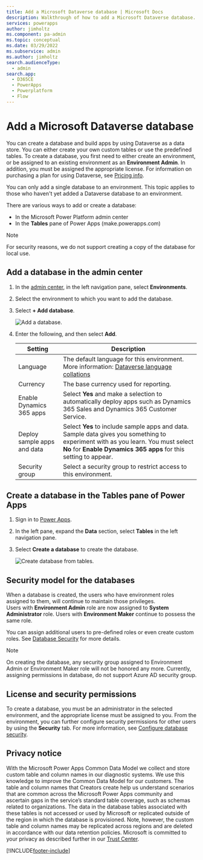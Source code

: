 ```yaml
---
title: Add a Microsoft Dataverse database | Microsoft Docs
description: Walkthrough of how to add a Microsoft Dataverse database.
services: powerapps
author: jimholtz
ms.component: pa-admin
ms.topic: conceptual
ms.date: 03/29/2022
ms.subservice: admin
ms.author: jimholtz
search.audienceType: 
  - admin
search.app:
  - D365CE
  - PowerApps
  - Powerplatform
  - Flow
---
```

# Add a Microsoft Dataverse database

You can create a database and build apps by using Dataverse as a data store. You can either create your own custom tables or use the predefined tables. To create a database, you first need to either create an environment, or be assigned to an existing environment as an **Environment Admin**. In addition, you must be assigned the appropriate license. For information on purchasing a plan for using Dataverse, see [Pricing info](pricing-billing-skus.md).

You can only add a single database to an environment. This topic applies to those who haven't yet added a Dataverse database to an environment.

There are various ways to add or create a database:

- In the Microsoft Power Platform admin center
- In the **Tables** pane of Power Apps (make.powerapps.com)

> [!NOTE]
> For security reasons, we do not support creating a copy of the database for local use.

## Add a database in the admin center
1. In the [admin center](https://admin.powerplatform.microsoft.com), in the left navigation pane, select **Environments**.
    
2. Select the environment to which you want to add the database.

3. Select **+ Add database**. 
    
    ![Add a database.](./media/add-database.png)

4. Enter the following, and then select **Add**.

   |Setting  |Description  |
   |---------|---------|
   |Language     | The default language for this environment. More information: [Dataverse language collations](language-collations.md)     |
   |Currency     | The base currency used for reporting.         |
   |Enable Dynamics 365 apps | Select **Yes** and make a selection to automatically deploy apps such as Dynamics 365 Sales and Dynamics 365 Customer Service. |
   |Deploy sample apps and data     | Select **Yes** to include sample apps and data. Sample data gives you something to experiment with as you learn. You must select **No** for **Enable Dynamics 365 apps** for this setting to appear.        |
   |Security group | Select a security group to restrict access to this environment. |

## Create a database in the Tables pane of Power Apps
1. Sign in to [Power Apps](https://make.powerapps.com).

1. In the left pane, expand the **Data** section, select **Tables** in the left navigation pane.

2. Select **Create a database** to create the database.

    ![Create database from tables.](./media/create-database.png)

## Security model for the databases
When a database is created, the users who have environment roles assigned to them, will continue to maintain those privileges.  
    Users with **Environment Admin** role are now assigned to **System Administrator** role. 
    Users with **Environment Maker** continue to possess the same role.

You can assign additional users to pre-defined roles or even create custom roles. See [Database Security](database-security.md) for more details.

> [!NOTE]
> On creating the database, any security group assigned to Environment Admin or Environment Maker role will not be honored any more. Currently, assigning permissions in database, do not support Azure AD security group.


## License and security permissions
To create a database, you must be an administrator in the selected environment, and the appropriate license must be assigned to you. From the environment, you can further configure security permissions for other users by using the **Security** tab. For more information, see [Configure database security](database-security.md).

## Privacy notice
With the Microsoft Power Apps Common Data Model we collect and store custom table and column names in our diagnostic systems.  We use this knowledge to improve the Common Data Model for our customers. The table and column names that Creators create help us understand scenarios that are common across the Microsoft Power Apps community and ascertain gaps in the service’s standard table coverage, such as schemas related to organizations. The data in the database tables associated with these tables is not accessed or used by Microsoft or replicated outside of the region in which the database is provisioned. Note, however, the custom table and column names may be replicated across regions and are deleted in accordance with our data retention policies. Microsoft is committed to your privacy as described further in our [Trust Center](https://www.microsoft.com/trustcenter/Privacy/default.aspx).


[!INCLUDE[footer-include](../includes/footer-banner.md)]
